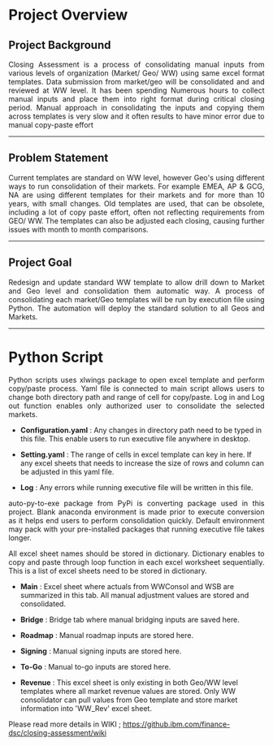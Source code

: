 # Project Overview


## Project Background
<p align="justify"> Closing Assessment is a process of consolidating manual inputs from various levels of organization (Market/ Geo/ WW) using same excel format templates. Data submission from market/geo will be consolidated and and reviewed at WW level. It has been spending Numerous hours to collect manual inputs and place them into right format during critical closing period. Manual approach in consolidating the inputs and copying them across templates is very slow and it often results to have minor error due to manual copy-paste effort </p>

***

## Problem Statement
<p align="justify"> Current templates are standard on WW level, however Geo's using different ways to run consolidation of their markets. For example EMEA, AP & GCG, NA are using different templates for their markets and for more than 10 years, with small changes. Old templates are used, that can be obsolete, including a  lot of copy paste effort, often not reflecting requirements from GEO/ WW. The templates can also be adjusted each closing, causing further issues with month to month comparisons. </p>

***

## Project Goal
<p align="justify"> Redesign and update standard WW template to allow drill down to Market and Geo level and consolidation them automatic way. A process of consolidating each market/Geo templates will be run by execution file using Python. The automation will deploy the standard solution to all Geos and Markets. </p>

***

# Python Script
<p align="justify">Python scripts uses xlwings package to open excel template and perform copy/paste process. Yaml file is connected to main script allows users to change both directory path and range of cell for copy/paste. Log in and Log out function enables only authorized user to consolidate the selected markets. </p>

* **Configuration.yaml** : Any changes in directory path need to be typed in this file. This enable users to run executive file anywhere in desktop.

* **Setting.yaml** : The range of cells in excel template can key in here. If any excel sheets that needs to increase the size of rows and column can be adjusted in this yaml file.

* **Log** : Any errors while running executive file will be written in this file. 

<p align="justify"> auto-py-to-exe package from PyPi is converting package used in this project. Blank anaconda environment is made prior to execute conversion as it helps end users to perform consolidation quickly. Default environment may pack with your pre-installed packages that running executive file takes longer. </p>

<p align="justify"> All excel sheet names should be stored in dictionary. Dictionary enables to copy and paste through loop function in each excel worksheet sequentially. This is a list of excel sheets need to be stored in dictionary.</p>

* **Main** : Excel sheet where actuals from WWConsol and WSB are summarized in this tab. All manual adjustment values are stored and consolidated. 

* **Bridge** : Bridge tab where manual bridging inputs are saved here.
* **Roadmap** : Manual roadmap inputs are stored here.
* **Signing** : Manual signing inputs are stored here.
* **To-Go** : Manual to-go inputs are stored here.

* **Revenue** : This excel sheet is only existing in both Geo/WW level templates where all market revenue values are stored. Only WW consolidator can pull values from Geo template and store market information into 'WW_Rev' excel sheet.


Please read more details in WIKI ;
https://github.ibm.com/finance-dsc/closing-assessment/wiki
